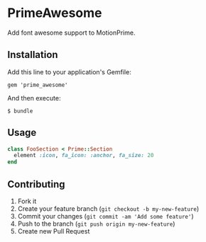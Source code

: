 # PrimeAwesome

Add font awesome support to MotionPrime.

## Installation

Add this line to your application's Gemfile:

    gem 'prime_awesome'

And then execute:

    $ bundle

## Usage

```ruby
class FooSection < Prime::Section
  element :icon, fa_icon: :anchor, fa_size: 20
end
```


## Contributing

1. Fork it
2. Create your feature branch (`git checkout -b my-new-feature`)
3. Commit your changes (`git commit -am 'Add some feature'`)
4. Push to the branch (`git push origin my-new-feature`)
5. Create new Pull Request
